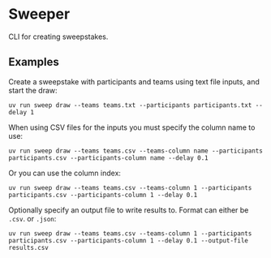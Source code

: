 # Sweeper

CLI for creating sweepstakes.

## Examples

Create a sweepstake with participants and teams using text file inputs, and start the draw:
```shell
uv run sweep draw --teams teams.txt --participants participants.txt --delay 1
```

When using CSV files for the inputs you must specify the column name to use:
```shell
uv run sweep draw --teams teams.csv --teams-column name --participants participants.csv --participants-column name --delay 0.1
```

Or you can use the column index:
```shell
uv run sweep draw --teams teams.csv --teams-column 1 --participants participants.csv --participants-column 1 --delay 0.1
```

Optionally specify an output file to write results to. Format can either be `.csv`. or `.json`:
```shell
uv run sweep draw --teams teams.csv --teams-column 1 --participants participants.csv --participants-column 1 --delay 0.1 --output-file results.csv
```
